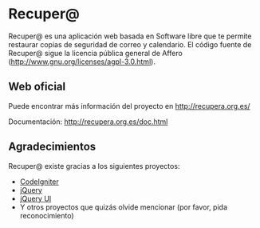 Recuper@
========

Recuper@ es una aplicación web basada en Software libre
que te permite restaurar copias de seguridad de correo y calendario.
El código fuente de Recuper@ sigue la licencia pública general de Affero
(http://www.gnu.org/licenses/agpl-3.0.html).


Web oficial
-----------

Puede encontrar más información del proyecto en http://recupera.org.es/

Documentación: http://recupera.org.es/doc.html


Agradecimientos
---------------

Recuper@ existe gracias a los siguientes proyectos:

* [CodeIgniter](http://codeigniter.com)
* [jQuery](http://jquery.com)
* [jQuery UI](http://jqueryui.com)
* Y otros proyectos que quizás olvide mencionar (por favor, pida reconocimiento)
